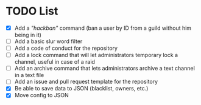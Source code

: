 # TODO List

* [X] Add a *"hackban"* command (ban a user by ID from a guild without him being in it)
* [ ] Add a basic slur word filter
* [ ] Add a code of conduct for the repository
* [ ] Add a lock command that will let administrators temporary lock a channel, useful in case of a raid
* [ ] Add an archive command that lets administrators archive a text channel in a text file
* [ ] Add an issue and pull request template for the repository
* [X] Be able to save data to JSON (blacklist, owners, etc.)
* [X] Move config to JSON
